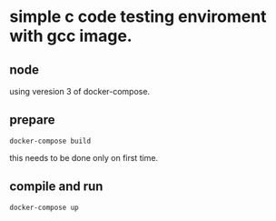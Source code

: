 # simple c code testing enviroment with gcc image.
## node
using veresion 3 of docker-compose.
## prepare
```
docker-compose build
```
this needs to be done only on first time.
## compile and run
```
docker-compose up
```